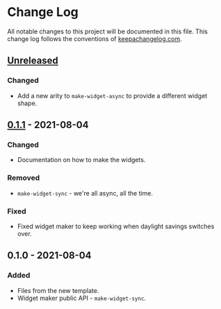 # Change Log
All notable changes to this project will be documented in this file. This change log follows the conventions of [keepachangelog.com](http://keepachangelog.com/).

## [Unreleased]
### Changed
- Add a new arity to `make-widget-async` to provide a different widget shape.

## [0.1.1] - 2021-08-04
### Changed
- Documentation on how to make the widgets.

### Removed
- `make-widget-sync` - we're all async, all the time.

### Fixed
- Fixed widget maker to keep working when daylight savings switches over.

## 0.1.0 - 2021-08-04
### Added
- Files from the new template.
- Widget maker public API - `make-widget-sync`.

[Unreleased]: https://sourcehost.site/your-name/solace-clojure-translations/compare/0.1.1...HEAD
[0.1.1]: https://sourcehost.site/your-name/solace-clojure-translations/compare/0.1.0...0.1.1
